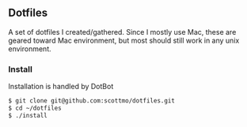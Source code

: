 ## Dotfiles
A set of dotfiles I created/gathered. Since I mostly use Mac, these are geared toward Mac environment, but most should still work in any unix environment.

### Install
Installation is handled by DotBot
```sh
$ git clone git@github.com:scottmo/dotfiles.git
$ cd ~/dotfiles
$ ./install
```
